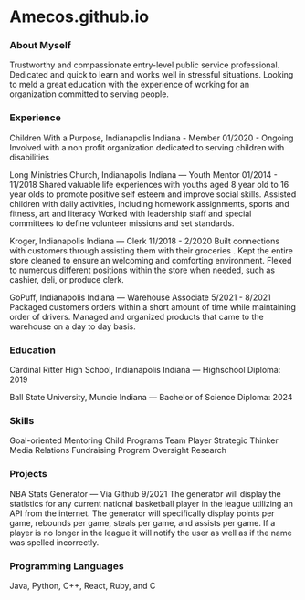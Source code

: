 # Amecos.github.io

### About Myself

Trustworthy and compassionate entry-level public service professional. Dedicated and quick to learn and works well in stressful situations. Looking to meld a great education with the experience of working for an organization committed to serving people. 

### Experience 

Children With a Purpose, Indianapolis Indiana - Member
01/2020 - Ongoing
Involved with a non profit organization dedicated to serving children with disabilities 

Long Ministries Church, Indianapolis Indiana — Youth Mentor
01/2014 - 11/2018
Shared valuable life experiences with youths aged 8 year old to 16 year olds to promote positive self esteem and improve social skills.
Assisted children with daily activities, including homework assignments, sports and fitness, art and literacy
Worked with leadership staff and special committees to define volunteer missions and set standards.

Kroger, Indianapolis Indiana — Clerk
11/2018 - 2/2020
Built connections with customers through assisting them with their groceries .
Kept the entire store cleaned to ensure an welcoming and comforting environment. 
Flexed to numerous different positions within the store when needed, such as cashier, deli, or produce clerk.

GoPuff, Indianapolis Indiana — Warehouse Associate
5/2021 - 8/2021
Packaged customers orders within a short amount of time while maintaining order of drivers.
Managed and organized products that came to the warehouse on a day to day basis.

### Education

Cardinal Ritter High School, Indianapolis Indiana — 
Highschool Diploma: 2019

Ball State University, Muncie Indiana —
Bachelor of Science Diploma: 2024

### Skills

Goal-oriented
Mentoring
Child Programs
Team Player
Strategic Thinker
Media Relations
Fundraising 
Program Oversight
 Research

 ### Projects

 NBA Stats Generator — Via Github
9/2021
The generator will display the statistics for any current national basketball  player in the league utilizing an API from the internet.
The generator will specifically display points per game, rebounds per game, steals per game, and assists per game.
If a player is no longer in the league it will notify the user as well as if the name was spelled incorrectly.

### Programming Languages
Java, Python, C++, React, Ruby, and C






